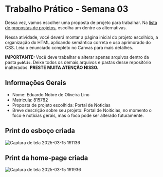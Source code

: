 # Trabalho Prático - Semana 03

Dessa vez, vamos escolher uma proposta de projeto para trabalhar. Na [lista de propostas de projetos](propostas-projetos.md), escolha um dentre as alternativas.

Nessa atividade, você deverá montar a página inicial do projeto escolhido, a organização do HTML aplicando semântica correta e uso aprimorado do CSS. Leia o enunciado completo no Canvas para mais detalhes.

**IMPORTANTE:** Você deve trabalhar e alterar apenas arquivos dentro da pasta **`public`**. Deixe todos os demais arquivos e pastas desse repositório inalterados. **PRESTE MUITA ATENÇÃO NISSO.**

## Informações Gerais

- Nome: Eduardo Nobre de Oliveira Lino
- Matricula: 815782
- Proposta de projeto escolhida: Portal de Noticias
- Breve descrição sobre seu projeto: Portal de Noiticias, no momento o foco é noticias gerais, mas o foco pode ser alterado futuramente.


## Print do esboço criada

![Captura de tela 2025-03-15 191136](https://github.com/user-attachments/assets/f86f9133-0249-4b8b-838f-17fad95e9262)



## Print da home-page criada

![Captura de tela 2025-03-15 191936](https://github.com/user-attachments/assets/ee1302a3-1593-4f07-a068-b62f50975ea0)

